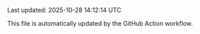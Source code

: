 Last updated: 2025-10-28 14:12:14 UTC

This file is automatically updated by the GitHub Action workflow.

